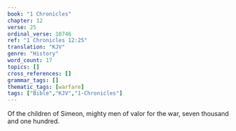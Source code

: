 ```yaml
---
book: "1 Chronicles"
chapter: 12
verse: 25
ordinal_verse: 10746
ref: "1 Chronicles 12:25"
translation: "KJV"
genre: "History"
word_count: 17
topics: []
cross_references: []
grammar_tags: []
thematic_tags: [warfare]
tags: ["Bible","KJV","1-Chronicles"]
---
```

Of the children of Simeon, mighty men of valor for the war, seven thousand and one hundred.
